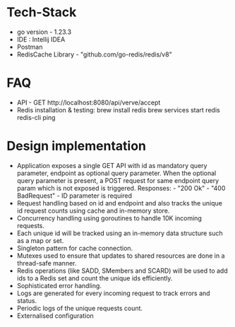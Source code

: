 # Tech-Stack
* go version - 1.23.3
* IDE : Intellij IDEA
* Postman
* RedisCache Library - "github.com/go-redis/redis/v8"

# FAQ
* API - GET http://localhost:8080/api/verve/accept
* Redis installation & testing:
  brew install redis
  brew services start redis
  redis-cli ping

# Design implementation
* Application exposes a single GET API with id as mandatory query parameter, endpoint as optional query parameter. When the optional query parameter is present, a POST request for same endpoint query param which is not exposed is triggered.
    Responses:
        - "200 Ok"
        - "400 BadRequest" - ID parameter is required
* Request handling based on id and endpoint and also tracks the unique id request counts using cache and in-memory store.
* Concurrency handling using goroutines to handle 10K incoming requests.
* Each unique id will be tracked using an in-memory data structure such as a map or set.
* Singleton pattern for cache connection.
* Mutexes used to ensure that updates to shared resources  are done in a thread-safe manner.
* Redis operations (like SADD, SMembers and SCARD) will be used to add ids to a Redis set and count the unique ids efficiently.
* Sophisticated error handling.
* Logs are generated for every incoming request to track errors and status. 
* Periodic logs of the unique requests count.
* Externalised configuration